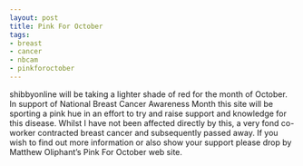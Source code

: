 ```yaml
---
layout: post
title: Pink For October
tags:
- breast
- cancer
- nbcam
- pinkforoctober
---
```

shibbyonline will be taking a lighter shade of red for the month of October. In support of National Breast Cancer Awareness Month this site will be sporting a pink hue in an effort to try and raise support and knowledge for this disease. Whilst I have not been affected directly by this, a very fond co-worker contracted breast cancer and subsequently passed away. If you wish to find out more information or also show your support please drop by Matthew Oliphant’s Pink For October web site.
